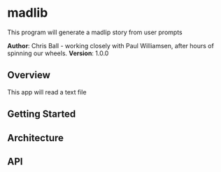 # madlib
This program will generate a madlip story from user prompts

**Author**: Chris Ball - working closely with Paul Williamsen, after hours of spinning our wheels.
**Version**: 1.0.0

## Overview
This app will read a text file

## Getting Started


## Architecture


## API


